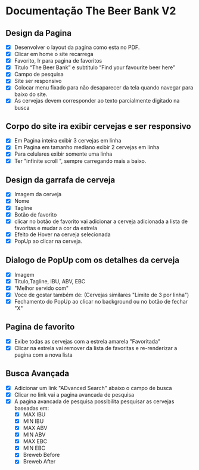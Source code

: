 # Documentação The Beer Bank V2

## Design da Pagina
- [x] Desenvolver o layout da pagina como esta no PDF.
- [x] Clicar em home o site recarrega
- [x] Favorito, Ir para pagina de favoritos
- [x] Titulo “The Beer Bank” e subtitulo “Find your favourite beer here”
- [x] Campo de pesquisa
- [x] Site ser responsivo
- [x] Colocar menu fixado para não desaparecer da tela quando navegar para baixo do site.
- [x] As cervejas devem corresponder ao texto parcialmente digitado na busca

## Corpo do site ira exibir cervejas e ser responsivo

- [x] Em Pagina inteira exibir 3 cervejas em linha
- [x] Em Pagina em tamanho mediano exibir 2 cervejas em linha
- [x] Para celulares exibir somente uma linha
- [x] Ter "infinite scroll ", sempre carregando mais a baixo.

## Design da garrafa de cerveja

- [x] Imagem da cerveja
- [x] Nome
- [x] Tagline
- [x] Botão de favorito
- [x] clicar no botão de favorito vai adicionar a cerveja adicionada a lista de favoritas e mudar a cor da estrela
- [x] Efeito de Hover na cerveja selecionada
- [x] PopUp ao clicar na cerveja.

## Dialogo de PopUp com os detalhes da cerveja

- [x] Imagem
- [x] Titulo,Tagline, IBU, ABV, EBC
- [x] "Melhor servido com"
- [x] Voce de gostar também de: (Cervejas similares "Limite de 3 por linha")
- [x] Fechamento do PopUp ao clicar no background ou no botão de fechar "X"

## Pagina de favorito

- [x] Exibe todas as cervejas com a estrela amarela "Favoritada"
- [x] Clicar na estrela vai remover da lista de favoritas e re-renderizar a pagina com a nova lista

## Busca Avançada

- [x] Adicionar um link "ADvanced Search" abaixo o campo de busca
- [x] Clicar no link vai a pagina avancada de pesquisa
- [x] A pagina avancada de pesquisa possibilita pesquisar as cervejas baseadas em: 
    * [x] MAX IBU
    * [x] MIN IBU
    * [x] MAX ABV
    * [x] MIN ABV
    * [x] MAX EBC
    * [x] MIN EBC
    * [x] Breweb Before
    * [x] Breweb After